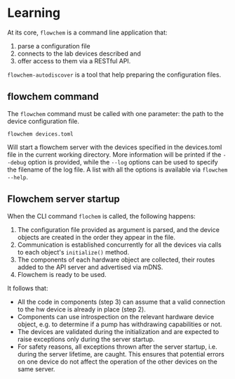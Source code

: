 # Learning
At its core, `flowchem` is a command line application that:
1. parse a configuration file
2. connects to the lab devices described and
3. offer access to them via a RESTful API.

`flowchem-autodiscover` is a tool that help preparing the configuration files.

## flowchem command
The `flowchem` command must be called with one parameter: the path to the device configuration file.
```shell
flowchem devices.toml
```
Will start a flowchem server with the devices specified in the devices.toml file in the current working directory.
More information will be printed if the `--debug` option is provided, while the `--log` options can be used to specify
the filename of the log file.
A list with all the options is available via `flowchem --help`.

## Flowchem server startup
When the CLI command `flochem` is called, the following happens:
1. The configuration file provided as argument is parsed, and the device objects are created in the order they appear in the file.
2. Communication is established concurrently for all the devices via calls to each object's `initialize()` method.
3. The components of each hardware object are collected, their routes added to the API server and advertised via mDNS.
4. Flowchem is ready to be used.

It follows that:
* All the code in components (step 3) can assume that a valid connection to the hw device is already in place (step 2).
* Components can use introspection on the relevant hardware device object, e.g. to determine if a pump has withdrawing
  capabilities or not.
* The devices are validated during the initialization and are expected to raise exceptions only during the server startup.
* For safety reasons, all exceptions thrown after the server startup, i.e. during the server lifetime, are caught.
  This ensures that potential errors on one device do not affect the operation of the other devices on the same server.

